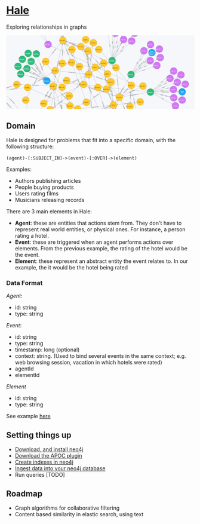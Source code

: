 # [Hale](https://www.wikiwand.com/en/Daniel_Hale_Williams)

Exploring relationships in graphs

![logo](assets/img/logo.png)

## Domain

Hale is designed for problems that fit into a specific domain, with the following structure:

```
(agent)-[:SUBJECT_IN]->(event)-[:OVER]->(element)
```

Examples:

  - Authors publishing articles
  - People buying products
  - Users rating films
  - Musicians releasing records

There are 3 main elements in Hale:

  - **Agent**: these are entities that actions stem from. They don't have to represent real world entities, or physical ones. For instance, a person rating a hotel.
  - **Event**: these are triggered when an agent performs actions over elements. From the previous example, the rating of the hotel would be the event.
  - **Element**: these represent an abstract entity the event relates to. In our example, the it would be the hotel being rated

### Data Format

*Agent*:

  - id: string
  - type: string


*Event*:
  - id: string
  - type: string
  - timestamp: long (optional)
  - context: string. (Used to bind several events in the same context; e.g. web browsing session, vacation in which hotels were rated)
  - agentId
  - elementId

*Element*
  - id: string
  - type: string

See example [here](assets/files/event.json)

## Setting things up

  - [Download, and install neo4j](https://neo4j.com/docs/operations-manual/3.1/installation/)
  - [Download the APOC plugin](https://github.com/neo4j-contrib/neo4j-apoc-procedures)
  - [Create indexes in neo4j](assets/cql/indexes.cql)
  - [Ingest data into your neo4j database](doc/IngestData.md)
  - Run queries [TODO]

## Roadmap

  - Graph algorithms for collaborative filtering
  - Content based similarity in elastic search, using text
